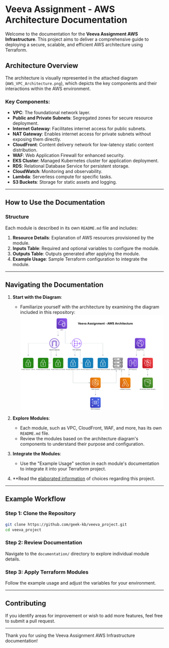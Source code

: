 
# Veeva Assignment - AWS Architecture Documentation

Welcome to the documentation for the **Veeva Assignment AWS Infrastructure**. This project aims to deliver a comprehensive guide to deploying a secure, scalable, and efficient AWS architecture using Terraform.

## Architecture Overview

The architecture is visually represented in the attached diagram (`AWS_VPC_Architecture.png`), which depicts the key components and their interactions within the AWS environment.

### Key Components:
- **VPC**: The foundational network layer.
- **Public and Private Subnets**: Segregated zones for secure resource deployment.
- **Internet Gateway**: Facilitates internet access for public subnets.
- **NAT Gateway**: Enables internet access for private subnets without exposing them directly.
- **CloudFront**: Content delivery network for low-latency static content distribution.
- **WAF**: Web Application Firewall for enhanced security.
- **EKS Cluster**: Managed Kubernetes cluster for application deployment.
- **RDS**: Relational Database Service for persistent storage.
- **CloudWatch**: Monitoring and observability.
- **Lambda**: Serverless compute for specific tasks.
- **S3 Buckets**: Storage for static assets and logging.

---

## How to Use the Documentation

### Structure
Each module is described in its own `README.md` file and includes:
1. **Resource Details**: Explanation of AWS resources provisioned by the module.
2. **Inputs Table**: Required and optional variables to configure the module.
3. **Outputs Table**: Outputs generated after applying the module.
4. **Example Usage**: Sample Terraform configuration to integrate the module.

---

## Navigating the Documentation

1. **Start with the Diagram**:
   - Familiarize yourself with the architecture by examining the diagram included in this repository: ![img](./aws_vpc_architecture.png)

2. **Explore Modules**:
   - Each module, such as VPC, CloudFront, WAF, and more, has its own `README.md` file.
   - Review the modules based on the architecture diagram's components to understand their purpose and configuration.

3. **Integrate the Modules**:
   - Use the "Example Usage" section in each module's documentation to integrate it into your Terraform project.

4. **Read the [elaborated information](./main.md) of choices regarding this project.

---

## Example Workflow

### Step 1: Clone the Repository
```bash
git clone https://github.com/geek-kb/veeva_project.git
cd veeva_project
```

### Step 2: Review Documentation
Navigate to the `documentation/` directory to explore individual module details.

### Step 3: Apply Terraform Modules
Follow the example usage and adjust the variables for your environment.

---

## Contributing

If you identify areas for improvement or wish to add more features, feel free to submit a pull request.

---

Thank you for using the Veeva Assignment AWS Infrastructure documentation!
